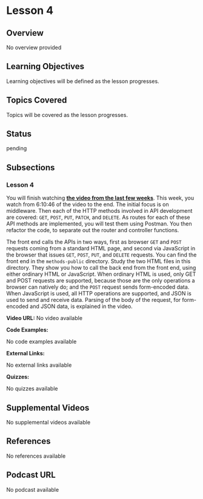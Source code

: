 # Lesson 4

## Overview

No overview provided

## Learning Objectives

Learning objectives will be defined as the lesson progresses.

## Topics Covered

Topics will be covered as the lesson progresses.

## Status

pending

## Subsections

### Lesson 4

You will finish watching **[the video from the last few weeks](https://youtu.be/Oe421EPjeBE?t=13246)**. This week, you watch from 6:10:46 of the video to the end. The initial focus is on middleware. Then each of the HTTP methods involved in API development are covered: `GET`, `POST`, `PUT`, `PATCH`, and `DELETE`. As routes for each of these API methods are implemented, you will test them using Postman. You then refactor the code, to separate out the router and controller functions.

The front end calls the APIs in two ways, first as browser `GET` and `POST` requests coming from a standard HTML page, and second via JavaScript in the browser that issues `GET`, `POST`, `PUT`, and `DELETE` requests. You can find the front end in the `methods-public` directory. Study the two HTML files in this directory. They show you how to call the back end from the front end, using either ordinary HTML or JavaScript. When ordinary HTML is used, only GET and POST requests are supported, because those are the only operations a browser can natively do; and the `POST` request sends form-encoded data. When JavaScript is used, all HTTP operations are supported, and JSON is used to send and receive data. Parsing of the body of the request, for form-encoded and JSON data, is explained in the video.

**Video URL:** No video available

**Code Examples:**

No code examples available

**External Links:**

No external links available

**Quizzes:**

No quizzes available

## Supplemental Videos

No supplemental videos available

## References

No references available

## Podcast URL

No podcast available